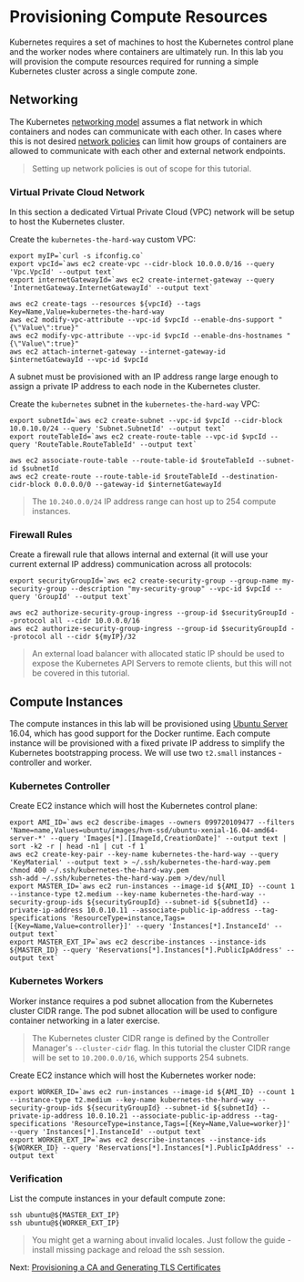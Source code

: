 # Provisioning Compute Resources

Kubernetes requires a set of machines to host the Kubernetes control plane and the worker nodes where containers are ultimately run. In this lab you will provision the compute resources required for running a simple Kubernetes cluster across a single compute zone.

## Networking

The Kubernetes [networking model](https://kubernetes.io/docs/concepts/cluster-administration/networking/#kubernetes-model) assumes a flat network in which containers and nodes can communicate with each other. In cases where this is not desired [network policies](https://kubernetes.io/docs/concepts/services-networking/network-policies/) can limit how groups of containers are allowed to communicate with each other and external network endpoints.

> Setting up network policies is out of scope for this tutorial.

### Virtual Private Cloud Network

In this section a dedicated Virtual Private Cloud (VPC) network will be setup to host the Kubernetes cluster.

Create the `kubernetes-the-hard-way` custom VPC:

```
export myIP=`curl -s ifconfig.co`
export vpcId=`aws ec2 create-vpc --cidr-block 10.0.0.0/16 --query 'Vpc.VpcId' --output text`
export internetGatewayId=`aws ec2 create-internet-gateway --query 'InternetGateway.InternetGatewayId' --output text`

aws ec2 create-tags --resources ${vpcId} --tags Key=Name,Value=kubernetes-the-hard-way
aws ec2 modify-vpc-attribute --vpc-id $vpcId --enable-dns-support "{\"Value\":true}"
aws ec2 modify-vpc-attribute --vpc-id $vpcId --enable-dns-hostnames "{\"Value\":true}"
aws ec2 attach-internet-gateway --internet-gateway-id $internetGatewayId --vpc-id $vpcId
```

A subnet must be provisioned with an IP address range large enough to assign a private IP address to each node in the Kubernetes cluster.

Create the `kubernetes` subnet in the `kubernetes-the-hard-way` VPC:

```
export subnetId=`aws ec2 create-subnet --vpc-id $vpcId --cidr-block 10.0.10.0/24 --query 'Subnet.SubnetId' --output text`
export routeTableId=`aws ec2 create-route-table --vpc-id $vpcId --query 'RouteTable.RouteTableId' --output text`

aws ec2 associate-route-table --route-table-id $routeTableId --subnet-id $subnetId
aws ec2 create-route --route-table-id $routeTableId --destination-cidr-block 0.0.0.0/0 --gateway-id $internetGatewayId
```

> The `10.240.0.0/24` IP address range can host up to 254 compute instances.

### Firewall Rules

Create a firewall rule that allows internal and external (it will use your current external IP address) communication across all protocols:

```
export securityGroupId=`aws ec2 create-security-group --group-name my-security-group --description "my-security-group" --vpc-id $vpcId --query 'GroupId' --output text`

aws ec2 authorize-security-group-ingress --group-id $securityGroupId --protocol all --cidr 10.0.0.0/16
aws ec2 authorize-security-group-ingress --group-id $securityGroupId --protocol all --cidr ${myIP}/32
```

> An external load balancer with allocated static IP should be used to expose the Kubernetes API Servers to remote clients, but this will not be covered in this tutorial.

## Compute Instances

The compute instances in this lab will be provisioned using [Ubuntu Server](https://www.ubuntu.com/server) 16.04, which has good support for the Docker runtime. Each compute instance will be provisioned with a fixed private IP address to simplify the Kubernetes bootstrapping process. We will use two `t2.small` instances - controller and worker.

### Kubernetes Controller

Create EC2 instance which will host the Kubernetes control plane:

```
export AMI_ID=`aws ec2 describe-images --owners 099720109477 --filters 'Name=name,Values=ubuntu/images/hvm-ssd/ubuntu-xenial-16.04-amd64-server-*' --query 'Images[*].[ImageId,CreationDate]' --output text | sort -k2 -r | head -n1 | cut -f 1`
aws ec2 create-key-pair --key-name kubernetes-the-hard-way --query 'KeyMaterial' --output text > ~/.ssh/kubernetes-the-hard-way.pem
chmod 400 ~/.ssh/kubernetes-the-hard-way.pem
ssh-add ~/.ssh/kubernetes-the-hard-way.pem >/dev/null
export MASTER_ID=`aws ec2 run-instances --image-id ${AMI_ID} --count 1 --instance-type t2.medium --key-name kubernetes-the-hard-way --security-group-ids ${securityGroupId} --subnet-id ${subnetId} --private-ip-address 10.0.10.11 --associate-public-ip-address --tag-specifications 'ResourceType=instance,Tags=[{Key=Name,Value=controller}]' --query 'Instances[*].InstanceId' --output text`
export MASTER_EXT_IP=`aws ec2 describe-instances --instance-ids ${MASTER_ID} --query 'Reservations[*].Instances[*].PublicIpAddress' --output text`
```

### Kubernetes Workers

Worker instance requires a pod subnet allocation from the Kubernetes cluster CIDR range. The pod subnet allocation will be used to configure container networking in a later exercise.

> The Kubernetes cluster CIDR range is defined by the Controller Manager's `--cluster-cidr` flag. In this tutorial the cluster CIDR range will be set to `10.200.0.0/16`, which supports 254 subnets.

Create EC2 instance which will host the Kubernetes worker node:

```
export WORKER_ID=`aws ec2 run-instances --image-id ${AMI_ID} --count 1 --instance-type t2.medium --key-name kubernetes-the-hard-way --security-group-ids ${securityGroupId} --subnet-id ${subnetId} --private-ip-address 10.0.10.21 --associate-public-ip-address --tag-specifications 'ResourceType=instance,Tags=[{Key=Name,Value=worker}]' --query 'Instances[*].InstanceId' --output text`
export WORKER_EXT_IP=`aws ec2 describe-instances --instance-ids ${WORKER_ID} --query 'Reservations[*].Instances[*].PublicIpAddress' --output text`
```

### Verification

List the compute instances in your default compute zone:

```
ssh ubuntu@${MASTER_EXT_IP}
ssh ubuntu@${WORKER_EXT_IP}
```

> You might get a warning about invalid locales. Just follow the guide - install missing package and reload the ssh session.

Next: [Provisioning a CA and Generating TLS Certificates](04-certificate-authority.md)
